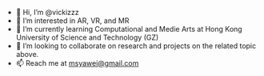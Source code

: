 - 👋 Hi, I’m @vickizzz
- 👀 I’m interested in AR, VR, and MR
- 🌱 I’m currently learning Computational and Medie Arts at Hong Kong University of Science and Technology (GZ)
- 💞️ I’m looking to collaborate on research and projects on the related topic above.
- 📫 Reach me at msyawei@gmail.com

<!---
vickizzz/vickizzz is a ✨ special ✨ repository because its `README.md` (this file) appears on your GitHub profile.
You can click the Preview link to take a look at your changes.
--->
